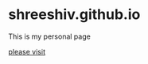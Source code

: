 # shreeshiv.github.io
This is my personal page

[please visit](https://shreeshiv.github.io/portfolio-website/)

